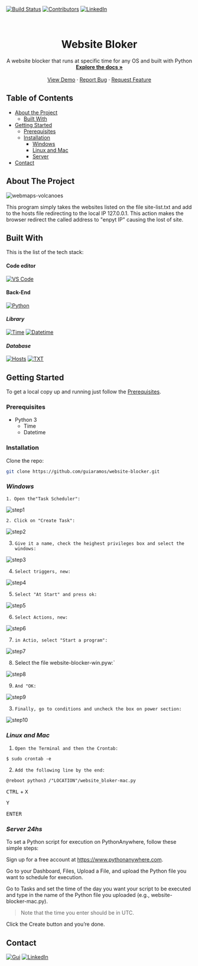 <!-- PROJECT SHIELDS -->
[![Build Status][build-shield]]()
[![Contributors][contributors-shield]]()
[![LinkedIn][linkedin-shield]][linkedin-url]



<!-- PROJECT LOGO -->
<br />
<p align="center">
  <a href="https://github.com/guiaramos/website-blocker.git>
    <img src="" alt="Logo" width="80" height="80">
  </a>

  <h1 align="center">Website Bloker</h1>

  <p align="center">
    A website blocker that runs at specific time for any OS and built with Python
    <br />
    <a href="https://github.com/guiaramos/website-blocker.git"><strong>Explore the docs »</strong></a>
    <br />
    <br />
    <a href="https://github.com/guiaramos/website-blocker.git">View Demo</a>
    ·
    <a href="https://github.com/guiaramos/website-blocker.git/issues">Report Bug</a>
    ·
    <a href="https://github.com/guiaramos/website-blocker.git/issues">Request Feature</a>
  </p>
</p>


<!-- TABLE OF CONTENTS -->
## Table of Contents

* [About the Project](#about-the-project)
  * [Built With](#built-with)
* [Getting Started](#getting-started)
  * [Prerequisites](#prerequisites)
  * [Installation](#installation)
    * [Windows](#windows)
    * [Linux and Mac](#Linux_and_Mac)
    * [Server](#Server_24hs)
* [Contact](#contact)


<!-- ABOUT THE PROJECT -->
## **About The Project**

![webmaps-volcanoes][product-screenshot]

This program simply takes the websites listed on the file site-list.txt and add to the hosts file redirecting to the local IP 127.0.0.1. This action makes the browser redirect the called address to "enpyt IP" causing the lost of site.

## Built With
This is the list of the tech stack:


#### **Code editor**
[![VS Code][VSCode-shield]][VScode-url]

#### **Back-End**
[![Python][Python-shield]][Python-url]

#### _Library_
[![Time][Time-shield]][Time-url]
[![Datetime][Datetime-shield]][Datetime-url]

#### _Database_
[![Hosts][Hosts-shield]][Hosts-url]
[![TXT][TXT-shield]][TXT-url]


<!-- GETTING STARTED -->
## Getting Started

To get a local copy up and running just follow the [Prerequisites](#prerequisites).

### Prerequisites
* Python 3
    * Time
    * Datetime

### Installation

Clone the repo:
```sh
git clone https://github.com/guiaramos/website-blocker.git
```

### _Windows_

`1. Open the"Task Scheduler":`

![step1](img\win-setp-1.png)

`2. Click on "Create Task":`

![step2](img\win-setp-2.png)

3. `Give it a name, check the heighest privileges box and select the windows:` 

![step3](img\win-setp-3.png)

4. `Select triggers, new:` 

![step4](img\win-setp-4.png)

5. `Select "At Start" and press ok:` 

![step5](img\win-setp-5.png)

6. `Select Actions, new:` 

![step6](img\win-setp-6.png)

7. `in Actio, select "Start a program":` 

![step7](img\win-setp-7.png)

8. Select the file website-blocker-win.pyw:` 

![step8](img\win-setp-8.png)

9. `And "OK:` 

![step9](img\win-setp-9.png)

3. `Finally, go to conditions and uncheck the box on power section: ` 

![step10](img\win-setp-10.png)

### _Linux and Mac_
1. `Open the Terminal and then the Crontab:`

```t
$ sudo crontab -e
```

2. `Add the following line by the end:`

```t
@reboot python3 /"LOCATION"/website_bloker-mac.py
```
<kbd>CTRL</kbd> + <kbd>X</kbd>

<kbd>Y</kbd>

<kbd>ENTER</kbd>

### _Server 24hs_

To set a Python script for execution on PythonAnywhere, follow these simple steps:

Sign up for a free account at https://www.pythonanywhere.com.

Go to your Dashboard, Files, Upload a File, and upload the Python file you want to schedule for execution.

Go to Tasks and set the time of the day you want your script to be executed and type in the name of the Python file you  uploaded (e.g., website-blocker-mac.py). 
>Note that the time you enter should be in UTC.

Click the Create button and you’re done.

<!-- CONTACT -->
## Contact

[![Gui][Gui-shield]][Gui-url]
[![LinkedIn][linkedin-shield]][linkedin-url]


<!-- MARKDOWN LINKS & IMAGES -->

[build-shield]: https://img.shields.io/badge/build-passing-brightgreen.svg?style=flat-square
[contributors-shield]: https://img.shields.io/badge/contributors-1-orange.svg?style=flat-square
[license-shield]: https://img.shields.io/badge/license-MIT-blue.svg?style=flat-square
[linkedin-shield]: https://img.shields.io/badge/-LinkedIn-black.svg?style=flat-square&logo=linkedin&colorB=555
[linkedin-url]: https://www.linkedin.com/in/guilhermearamos/
[product-screenshot]: img\program-img.png
[VSCode-shield]:https://img.shields.io/badge/-Visual%20Studio%20Code-lightgrey.svg?logo=visual-studio-code
[VScode-url]:https://code.visualstudio.com/docs
[Python-shield]:https://img.shields.io/badge/-Python-9cf.svg?logo=Python
[Python-url]:https://docs.python.org/3/
[Hosts-shield]:https://img.shields.io/badge/-Hosts-yellow.svg?logo=internet-explorer
[Hosts-url]:https://www.howtogeek.com/howto/27350/beginner-geek-how-to-edit-your-hosts-file/
[Gui-shield]:https://img.shields.io/badge/Guilherme%20Ramos-e--Mail-lightgrey.svg
[Gui-url]:gui_aramos@outlook.com
[HTML-shield]:https://img.shields.io/badge/-HTML-blue.svg?logo=HTML5
[HTML-url]:https://www.w3schools.com/html/html5_intro.asp
[TXT-shield]:https://img.shields.io/badge/-TXT-yellow.svg?logo=sublime-text
[TXT-url]: https://en.wikipedia.org/wiki/Comma-separated_values
[Time-shield]:https://img.shields.io/badge/-Time-green.svg?logo=Python
[Time-url]:https://docs.python.org/3/library/time.html
[Datetime-shield]:https://img.shields.io/badge/-Datetime-green.svg?logo=Python
[Datetime-url]:https://docs.python.org/3/library/datetime.html